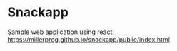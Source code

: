 # Snackapp
Sample web application using react: https://millerprog.github.io/snackapp/public/index.html
